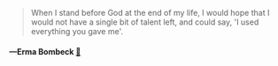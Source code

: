 > When I stand before God at the end of my life, I would hope that I would not have a single bit of talent left, and could say, 'I used everything you gave me'.
  #### —Erma Bombeck [:scroll:](undefined)